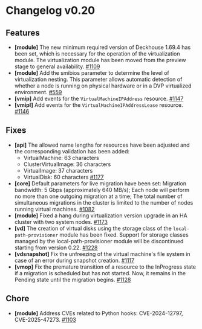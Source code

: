 # Changelog v0.20

## Features


 - **[module]** The new minimum required version of Deckhouse 1.69.4 has been set, which is necessary for the operation of the virtualization module. The virtualization module has been moved from the preview stage to general availability. [#1109](https://github.com/deckhouse/virtualization/pull/1109)
 - **[module]** Add the smibios parameter to determine the level of virtualization nesting. This parameter allows automatic detection of whether a node is running on physical hardware or in a DVP virtualized environment. [#559](https://github.com/deckhouse/virtualization/pull/559)
 - **[vmip]** Add events for the `VirtualMachineIPAddress` resource. [#1147](https://github.com/deckhouse/virtualization/pull/1147)
 - **[vmipl]** Add events for the `VirtualMachineIPAddressLease` resource. [#1146](https://github.com/deckhouse/virtualization/pull/1146)

## Fixes


 - **[api]** The allowed name lengths for resources have been adjusted and the corresponding validation has been added:
    - VirtualMachine: 63 characters
    - ClusterVirtualImage: 36 characters
    - VirtualImage: 37 characters
    - VirtualDisk: 60 characters [#1177](https://github.com/deckhouse/virtualization/pull/1177)
 - **[core]** Default parameters for live migration have been set: Migration bandwidth: 5 Gbps (approximately 640 MB/s); Each node will perform no more than one outgoing migration at a time; The total number of simultaneous migrations in the cluster is limited to the number of nodes running virtual machines. [#1082](https://github.com/deckhouse/virtualization/pull/1082)
 - **[module]** Fixed a hang during virtualization version upgrade in an HA cluster with two system nodes. [#1173](https://github.com/deckhouse/virtualization/pull/1173)
 - **[vd]** The creation of virtual disks using the storage class of the `local-path-provisioner` module has been fixed.
    Support for storage classes managed by the local-path-provisioner module will be discontinued starting from version 0.22. [#1228](https://github.com/deckhouse/virtualization/pull/1228)
 - **[vdsnapshot]** Fix the unfreezing of the virtual machine's file system in case of an error during snapshot creation. [#1117](https://github.com/deckhouse/virtualization/pull/1117)
 - **[vmop]** Fix the premature transition of a resource to the InProgress state if a migration is scheduled but has not started. Now, it remains in the Pending state until the migration begins. [#1128](https://github.com/deckhouse/virtualization/pull/1128)

## Chore


 - **[module]** Address CVEs related to Python hooks: CVE-2024-12797, CVE-2025-47273. [#1103](https://github.com/deckhouse/virtualization/pull/1103)

